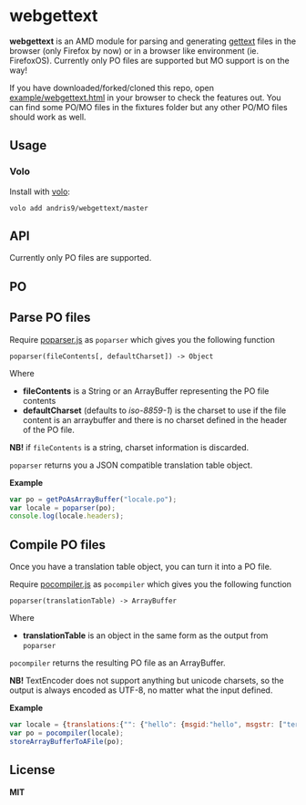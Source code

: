 # webgettext

**webgettext** is an AMD module for parsing and generating [gettext](https://www.gnu.org/software/gettext/) files in the browser (only Firefox by now) or in a browser like environment (ie. FirefoxOS). Currently only PO files are supported but MO support is on the way!

If you have downloaded/forked/cloned this repo, open [example/webgettext.html](example/webgettext.html) in your browser to check the features out. You can find some PO/MO files in the fixtures folder but any other PO/MO files should work as well.

## Usage

### Volo

Install with [volo](http://volojs.org/):

    volo add andris9/webgettext/master

## API

Currently only PO files are supported.

## PO

## Parse PO files

Require [poparser.js](poparser.js) as `poparser` which gives you the following function

    poparser(fileContents[, defaultCharset]) -> Object

Where

  * **fileContents** is a String or an ArrayBuffer representing the PO file contents
  * **defaultCharset** (defaults to *iso-8859-1*) is the charset to use if the file content is an arraybuffer and there is no charset defined in the header of the PO file.

**NB!** if `fileContents` is a string, charset information is discarded.

`poparser` returns you a JSON compatible translation table object.

**Example**

```javascript
var po = getPoAsArrayBuffer("locale.po");
var locale = poparser(po);
console.log(locale.headers);
```

## Compile PO files

Once you have a translation table object, you can turn it into a PO file.

Require [pocompiler.js](pocompiler.js) as `pocompiler` which gives you the following function

    poparser(translationTable) -> ArrayBuffer

Where

  * **translationTable** is an object in the same form as the output from `poparser`

`pocompiler` returns the resulting PO file as an ArrayBuffer.

**NB!** TextEncoder does not support anything but unicode charsets, so the output is always
encoded as UTF-8, no matter what the input defined.

**Example**

```javascript
var locale = {translations:{"": {"hello": {msgid:"hello", msgstr: ["tere"]}}}};
var po = pocompiler(locale);
storeArrayBufferToAFile(po);
```

## License

**MIT**